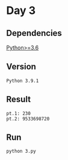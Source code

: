 # Day 3

## Dependencies

[Python>=3.6](https://www.python.org/)  

## Version

    Python 3.9.1

## Result

    pt.1: 230
    pt.2: 9533698720

## Run

    python 3.py

